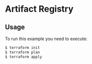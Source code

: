 # Artifact Registry

## Usage
To run this example you need to execute:
```bash
$ terraform init
$ terraform plan
$ terraform apply
```
